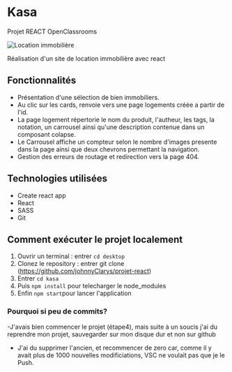 # Kasa
Projet REACT OpenClassrooms

![Location immobilière](https://img.shields.io/badge/Location%20immobilière-kasa-red)

Réalisation d'un site de location immobilière avec react



## Fonctionnalités

- Présentation d'une sélection de bien immobiliers.
- Au clic sur les cards, renvoie vers une page logements créée a partir de l'id.
- La page logement répertorie le nom du produit, l'autheur, les tags, la notation, un carrousel ainsi qu'une description contenue dans un composant colapse.
- Le Carrousel affiche un compteur selon le nombre d'images presente dans la page ainsi que deux chevrons permettant la navigation.
- Gestion des erreurs de routage et redirection vers la page 404. 

## Technologies utilisées

- Create react app
- React
- SASS
- Git

## Comment exécuter le projet localement

1. Ouvrir un terminal : entrer `cd desktop`
2. Clonez le repository : entrer git clone (https://github.com/johnnyClarys/projet-react)
3. Entrer `cd kasa`
4. Puis `npm install` pour telecharger le node_modules
5. Enfin `npm start`pour lancer l'application


### Pourquoi si peu de commits? 
-J'avais bien commencer le projet (étape4), mais suite à un soucis 
j'ai du reprendre mon projet, sauvegarder sur mon disque dur et non sur github
- J'ai du supprimer l'ancien, et recommencer de zero car, comme il y avait 
plus de 1000 nouvelles modificiations, VSC ne voulait pas que je le Push. 


